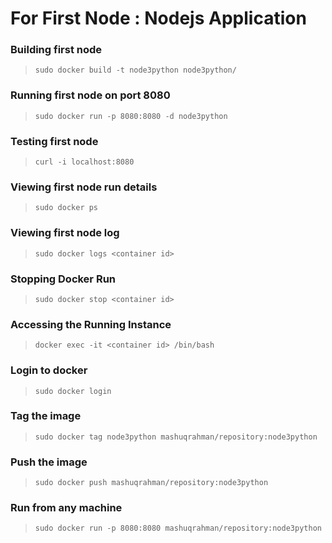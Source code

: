 # For First Node : Nodejs Application

### Building first node
> `sudo docker build -t node3python node3python/`

### Running first node on port 8080
> `sudo docker run -p 8080:8080 -d node3python`

### Testing first node
> `curl -i localhost:8080`

### Viewing first node run details
> `sudo docker ps`

### Viewing first node log
> `sudo docker logs <container id>`

### Stopping Docker Run
> `sudo docker stop <container id>`

### Accessing the Running Instance
> `docker exec -it <container id> /bin/bash`

### Login to docker
> `sudo docker login`

### Tag the image
> `sudo docker tag node3python mashuqrahman/repository:node3python`

### Push the image
> `sudo docker push mashuqrahman/repository:node3python`

### Run from any machine
> `sudo docker run -p 8080:8080 mashuqrahman/repository:node3python`